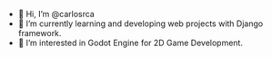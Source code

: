 - 👋 Hi, I’m @carlosrca
- 🌱 I’m currently learning and developing web projects with Django framework.
- 👀 I’m interested in Godot Engine for 2D Game Development.
<!--- - 💞️ I’m looking to collaborate on desktop environment development.
- 📫 How to reach me ... --->

<!---
carlosrca/carlosrca is a ✨ special ✨ repository because its `README.md` (this file) appears on your GitHub profile.
You can click the Preview link to take a look at your changes.
--->
